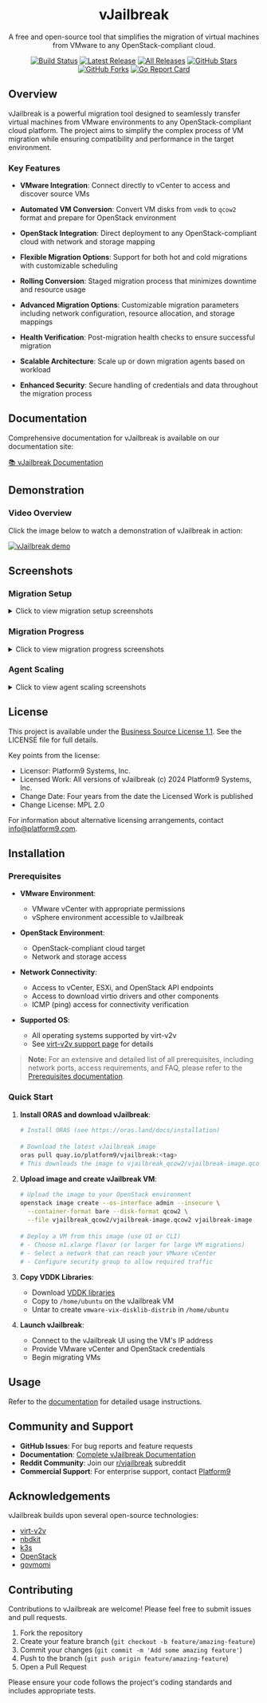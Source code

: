 <div align="center">

# vJailbreak

A free and open-source tool that simplifies the migration of virtual machines from VMware to any OpenStack-compliant cloud.

[![Build Status](https://github.com/platform9/vjailbreak/actions/workflows/packer.yml/badge.svg)](https://github.com/platform9/vjailbreak/actions/workflows/packer.yml)
[![Latest Release](https://badgen.net/github/release/platform9/vjailbreak/latest)](https://github.com/platform9/vjailbreak/releases/latest)
[![All Releases](https://badgen.net/github/releases/platform9/vjailbreak)](https://github.com/platform9/vjailbreak/releases)
[![GitHub Stars](https://img.shields.io/github/stars/platform9/vjailbreak)](https://github.com/platform9/vjailbreak/stargazers)
[![GitHub Forks](https://img.shields.io/github/forks/platform9/vjailbreak)](https://github.com/platform9/vjailbreak/network/members)
[![Go Report Card](https://goreportcard.com/badge/github.com/platform9/vjailbreak/v2v-helper)](https://goreportcard.com/report/github.com/platform9/vjailbreak/v2v-helper)

</div>

## Overview

vJailbreak is a powerful migration tool designed to seamlessly transfer virtual machines from VMware environments to any OpenStack-compliant cloud platform. The project aims to simplify the complex process of VM migration while ensuring compatibility and performance in the target environment.

### Key Features

- **VMware Integration**: Connect directly to vCenter to access and discover source VMs

- **Automated VM Conversion**: Convert VM disks from `vmdk` to `qcow2` format and prepare for OpenStack environment

- **OpenStack Integration**: Direct deployment to any OpenStack-compliant cloud with network and storage mapping

- **Flexible Migration Options**: Support for both hot and cold migrations with customizable scheduling

- **Rolling Conversion**: Staged migration process that minimizes downtime and resource usage

- **Advanced Migration Options**: Customizable migration parameters including network configuration, resource allocation, and storage mappings

- **Health Verification**: Post-migration health checks to ensure successful migration

- **Scalable Architecture**: Scale up or down migration agents based on workload

- **Enhanced Security**: Secure handling of credentials and data throughout the migration process

## Documentation

Comprehensive documentation for vJailbreak is available on our documentation site:

[📚 vJailbreak Documentation](https://platform9.github.io/vjailbreak/introduction/getting_started/)

## Demonstration

### Video Overview

Click the image below to watch a demonstration of vJailbreak in action:

[![vJailbreak demo](https://img.youtube.com/vi/seThilJ5ujM/0.jpg)](https://www.youtube.com/watch?v=seThilJ5ujM)

## Screenshots

### Migration Setup

<details>
<summary>Click to view migration setup screenshots</summary>

#### Migration Form (Step 1)
![Migration Form Step 1](assets/migrationform1.png)

#### Migration Form (Step 2)
![Migration Form Step 2](assets/migrationform2.png)
</details>

### Migration Progress

<details>
<summary>Click to view migration progress screenshots</summary>

#### Progress View (Stage 1)
![Migration Progress View 1](assets/migrationprogress1.png)

#### Progress View (Stage 2)
![Migration Progress View 2](assets/migrationprogress2.png)
</details>

### Agent Scaling

<details>
<summary>Click to view agent scaling screenshots</summary>

#### Scaling Up
![Scale Up Interface](assets/scaleup.png)
![Scale Up Agents View](assets/scaleupagents.png)

#### Scaling Down
![Scale Down Interface](assets/scaledown.png)
</details>

## License

This project is available under the [Business Source License 1.1](LICENSE). See the LICENSE file for full details.

Key points from the license:
- Licensor: Platform9 Systems, Inc.
- Licensed Work: All versions of vJailbreak (c) 2024 Platform9 Systems, Inc.
- Change Date: Four years from the date the Licensed Work is published
- Change License: MPL 2.0

For information about alternative licensing arrangements, contact info@platform9.com.

## Installation

### Prerequisites

- **VMware Environment**:
  - VMware vCenter with appropriate permissions
  - vSphere environment accessible to vJailbreak

- **OpenStack Environment**:
  - OpenStack-compliant cloud target
  - Network and storage access

- **Network Connectivity**:
  - Access to vCenter, ESXi, and OpenStack API endpoints
  - Access to download virtio drivers and other components
  - ICMP (ping) access for connectivity verification

- **Supported OS**:
  - All operating systems supported by virt-v2v
  - See [virt-v2v support page](https://libguestfs.org/virt-v2v-support.1.html) for details

> **Note:** For an extensive and detailed list of all prerequisites, including network ports, access requirements, and FAQ, please refer to the [Prerequisites documentation](https://platform9.github.io/vjailbreak/introduction/prerequisites/).

### Quick Start

1. **Install ORAS and download vJailbreak**:
   ```bash
   # Install ORAS (see https://oras.land/docs/installation)
   
   # Download the latest vJailbreak image
   oras pull quay.io/platform9/vjailbreak:<tag>
   # This downloads the image to vjailbreak_qcow2/vjailbreak-image.qcow2
   ```

2. **Upload image and create vJailbreak VM**:
   ```bash
   # Upload the image to your OpenStack environment
   openstack image create --os-interface admin --insecure \
     --container-format bare --disk-format qcow2 \
     --file vjailbreak_qcow2/vjailbreak-image.qcow2 vjailbreak-image
   
   # Deploy a VM from this image (use UI or CLI)
   # - Choose m1.xlarge flavor (or larger for large VM migrations)
   # - Select a network that can reach your VMware vCenter
   # - Configure security group to allow required traffic
   ```

3. **Copy VDDK Libraries**:
   - Download [VDDK libraries](https://developer.broadcom.com/sdks/vmware-virtual-disk-development-kit-vddk/)
   - Copy to `/home/ubuntu` on the vJailbreak VM
   - Untar to create `vmware-vix-disklib-distrib` in `/home/ubuntu`

4. **Launch vJailbreak**:
   - Connect to the vJailbreak UI using the VM's IP address
   - Provide VMware vCenter and OpenStack credentials
   - Begin migrating VMs

## Usage

Refer to the [documentation](https://platform9.github.io/vjailbreak/introduction/getting_started/) for detailed usage instructions.

## Community and Support

- **GitHub Issues**: For bug reports and feature requests
- **Documentation**: [Complete vJailbreak Documentation](https://platform9.github.io/vjailbreak/)
- **Reddit Community**: Join our [r/vjailbreak](https://www.reddit.com/r/vjailbreak/) subreddit
- **Commercial Support**: For enterprise support, contact [Platform9](https://platform9.com/)

## Acknowledgements

vJailbreak builds upon several open-source technologies:

- [virt-v2v](https://github.com/virt-manager/virt-manager)
- [nbdkit](https://gitlab.com/nbdkit/nbdkit)
- [k3s](https://k3s.io/)
- [OpenStack](https://www.openstack.org/)
- [govmomi](https://github.com/vmware/govmomi)

## Contributing

Contributions to vJailbreak are welcome! Please feel free to submit issues and pull requests.

1. Fork the repository
2. Create your feature branch (`git checkout -b feature/amazing-feature`)
3. Commit your changes (`git commit -m 'Add some amazing feature'`)
4. Push to the branch (`git push origin feature/amazing-feature`)
5. Open a Pull Request

Please ensure your code follows the project's coding standards and includes appropriate tests.
